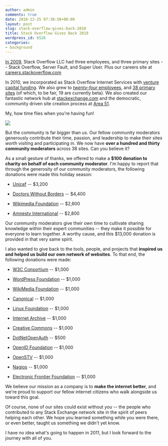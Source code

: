 ```yaml
---
author: admin
comments: true
date: 2010-12-25 07:38:58+00:00
layout: post
slug: stack-overflow-gives-back-2010
title: Stack Overflow Gives Back 2010
wordpress_id: 6526
categories:
- background
---
```


[In 2009](http://blog.stackoverflow.com/2009/12/stack-overflow-gives-back/), Stack Overflow LLC had three employees, and three primary sites -- Stack Overflow, Server Fault, and Super User. Plus our careers site at [careers.stackoverflow.com](http://careers.stackoverflow.com)

In 2010, we incorporated as Stack Overflow Internet Services with [venture capital funding](http://blog.stackoverflow.com/2010/05/announcing-our-series-a/). We also grew to [_twenty-four_ employees](http://stackoverflow.com/about/team), and [38 primary sites](http://stackexchange.com/sites) (of which, to be fair, 19 are currently beta). We also created our fantastic network hub at [stackexchange.com](http://stackexchange.com) and the democratic, community driven site creation process at [Area 51](http://area51.stackexchange.com).

My, how time flies when you're having fun!

[![](http://blog.stackoverflow.com/wp-content/uploads/geek-wreath.jpg)](http://www.reddit.com/r/geek/comments/eh47w/my_good_friend_made_this_wreath_for_her_it/)

But the community is far bigger than us. Our fellow community moderators generously contribute their time, passion, and leadership to make their sites _worth_ visiting and participating in. We now have **over a hundred and thirty community moderators** across 38 sites. Can you believe it?

As a small gesture of thanks, we offered to make a **$100 donation to charity on behalf of each community moderator**. I'm happy to report that through the generosity of our community moderators, the following donations were made this holiday season:





  * [Unicef](http://www.unicefusa.org) -- $3,200

  * [Doctors Without Borders](http://www.doctorswithoutborders.org/) -- $4,400

  * [Wikimedia Foundation](http://wikimediafoundation.org) -- $2,600

  * [Amnesty International](http://www.amnesty.org/) -- $2,800


Our community moderators give their own time to cultivate sharing knowledge within their expert communities -- they make it possible for everyone to learn together. A worthy cause, and this $13,000 donation is provided in that very same spirit.

I also wanted to give back to the tools, people, and projects that **inspired us and helped us build our own network of websites**. To that end, the following donations were made:





  * [W3C Consortium](http://www.w3.org/) -- $1,000

  * [WordPress Foundation](http://wordpressfoundation.org/) -- $1,000

  * [WikiMedia Foundation](http://wikimediafoundation.org/) -- $1,000

  * [Canonical](http://www.ubuntu.com/community/get-involved/donate) -- $1,000

  * [Linux Foundation](http://www.linuxfoundation.org/) -- $1,000

  * [Internet Archive](http://www.archive.org/donate/) -- $1,000

  * [Creative Commons](https://creativecommons.net/donate/) -- $1,000

  * [DotNetOpenAuth](http://www.dotnetopenauth.net/) -- $500

  * [OpenID Foundation](https://openid.net/) -- $1,000

  * [OpenSTV](http://www.openstv.org) -- $1,000

  * [Nagios](http://www.nagios.org/) -- $1,000

  * [Electronic Frontier Foundation](http://www.eff.org/) -- $1,000


We believe our mission as a company is to **make the internet better**, and we're proud to support our fellow internet citizens who walk alongside us toward this goal.

Of course, none of our sites could exist without _you_ -- the people who contributed to any Stack Exchange network site in the spirit of peers helping each other. We hope you learned something while you were there, or even better, taught us something we didn't yet know.

I have no idea what's going to happen in 2011, but I look forward to the journey with all of you.
